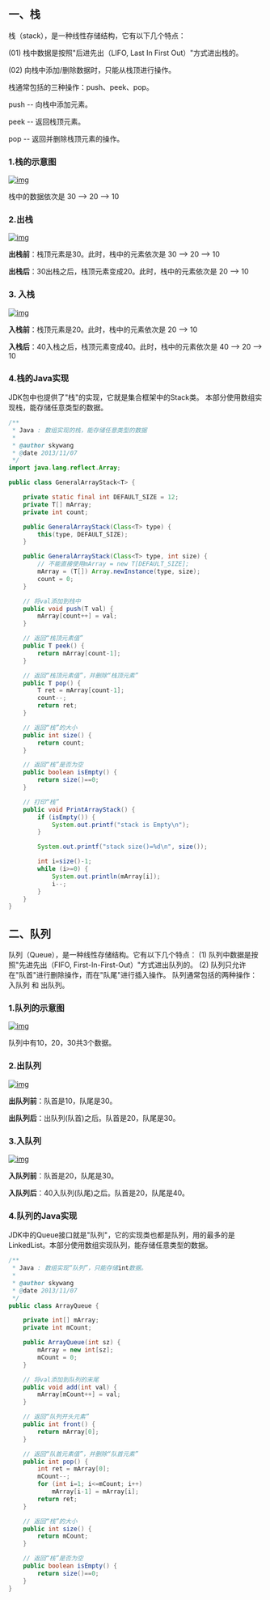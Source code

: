 ## 一、栈

栈（stack），是一种线性存储结构，它有以下几个特点：

(01) 栈中数据是按照"后进先出（LIFO, Last In First Out）"方式进出栈的。

(02) 向栈中添加/删除数据时，只能从栈顶进行操作。

栈通常包括的三种操作：push、peek、pop。

push -- 向栈中添加元素。

peek -- 返回栈顶元素。

pop  -- 返回并删除栈顶元素的操作。

### 1.栈的示意图

[![img](http://images.cnitblog.com/blog/497634/201402/231830345432345.jpg)](http://images.cnitblog.com/blog/497634/201402/231830345432345.jpg)

栈中的数据依次是 30 --> 20 --> 10

 

### 2.出栈

[![img](http://images.cnitblog.com/blog/497634/201402/231830540262932.jpg)](http://images.cnitblog.com/blog/497634/201402/231830540262932.jpg)

**出栈前**：栈顶元素是30。此时，栈中的元素依次是 30 --> 20 --> 10 

**出栈后**：30出栈之后，栈顶元素变成20。此时，栈中的元素依次是 20 --> 10

 

### 3. 入栈

[![img](http://images.cnitblog.com/blog/497634/201402/231831135784303.jpg)](http://images.cnitblog.com/blog/497634/201402/231831135784303.jpg)

**入栈前**：栈顶元素是20。此时，栈中的元素依次是 20 --> 10 

**入栈后**：40入栈之后，栈顶元素变成40。此时，栈中的元素依次是 40 --> 20 --> 10

### 4.栈的Java实现

JDK包中也提供了"栈"的实现，它就是集合框架中的Stack类。 本部分使用数组实现栈，能存储任意类型的数据。

```Java
/**
 * Java : 数组实现的栈，能存储任意类型的数据
 *
 * @author skywang
 * @date 2013/11/07
 */
import java.lang.reflect.Array;

public class GeneralArrayStack<T> {

    private static final int DEFAULT_SIZE = 12;
    private T[] mArray;
    private int count;

    public GeneralArrayStack(Class<T> type) {
        this(type, DEFAULT_SIZE);
    }

    public GeneralArrayStack(Class<T> type, int size) {
        // 不能直接使用mArray = new T[DEFAULT_SIZE];
        mArray = (T[]) Array.newInstance(type, size);
        count = 0;
    }

    // 将val添加到栈中
    public void push(T val) {
        mArray[count++] = val;
    }

    // 返回“栈顶元素值”
    public T peek() {
        return mArray[count-1];
    }

    // 返回“栈顶元素值”，并删除“栈顶元素”
    public T pop() {
        T ret = mArray[count-1];
        count--;
        return ret;
    }

    // 返回“栈”的大小
    public int size() {
        return count;
    }

    // 返回“栈”是否为空
    public boolean isEmpty() {
        return size()==0;
    }

    // 打印“栈”
    public void PrintArrayStack() {
        if (isEmpty()) {
            System.out.printf("stack is Empty\n");
        }

        System.out.printf("stack size()=%d\n", size());

        int i=size()-1;
        while (i>=0) {
            System.out.println(mArray[i]);
            i--;
        }
    }
}
```

## 二、队列

队列（Queue），是一种线性存储结构。它有以下几个特点：
(1) 队列中数据是按照"先进先出（FIFO, First-In-First-Out）"方式进出队列的。
(2) 队列只允许在"队首"进行删除操作，而在"队尾"进行插入操作。
队列通常包括的两种操作：入队列 和 出队列。

### 1.队列的示意图

[![img](http://images.cnitblog.com/blog/497634/201402/231907318284837.jpg)](http://images.cnitblog.com/blog/497634/201402/231907318284837.jpg)

队列中有10，20，30共3个数据。

 

### 2.出队列

[![img](http://images.cnitblog.com/blog/497634/201402/231907485077436.jpg)](http://images.cnitblog.com/blog/497634/201402/231907485077436.jpg)

**出队列前**：队首是10，队尾是30。

**出队列后**：出队列(队首)之后。队首是20，队尾是30。

### 3.入队列

[![img](http://images.cnitblog.com/blog/497634/201402/231908068809877.jpg)](http://images.cnitblog.com/blog/497634/201402/231908068809877.jpg)

**入队列前**：队首是20，队尾是30。

**入队列后**：40入队列(队尾)之后。队首是20，队尾是40。

### 4.队列的Java实现

JDK中的Queue接口就是"队列"，它的实现类也都是队列，用的最多的是LinkedList。本部分使用数组实现队列，能存储任意类型的数据。

```java
/**
 * Java : 数组实现“队列”，只能存储int数据。
 *
 * @author skywang
 * @date 2013/11/07
 */
public class ArrayQueue {

    private int[] mArray;
    private int mCount;

    public ArrayQueue(int sz) {
        mArray = new int[sz];
        mCount = 0;
    }

    // 将val添加到队列的末尾
    public void add(int val) {
        mArray[mCount++] = val;
    }

    // 返回“队列开头元素”
    public int front() {
        return mArray[0];
    }

    // 返回“队首元素值”，并删除“队首元素”
    public int pop() {
        int ret = mArray[0];
        mCount--;
        for (int i=1; i<=mCount; i++)
            mArray[i-1] = mArray[i];
        return ret;
    }

    // 返回“栈”的大小
    public int size() {
        return mCount;
    }

    // 返回“栈”是否为空
    public boolean isEmpty() {
        return size()==0;
    }
}
```

